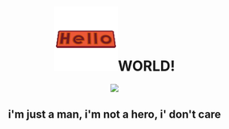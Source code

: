 
<div align= "center">
    <h1> <img src="https://github.com/AlcidesFh/AlcidesFh/blob/ebb6e88da36a1c73d6a1da646607c5841bf2ce0e/static/hello-1718_128.gif">WORLD!</h1>
    <img src="https://github.com/AlcidesFh/AlcidesFh/blob/0ccd13d9ae303c79c20e53658826dea1f2f0a08b/static/alien-438.gif">
    <h2> <i class="fas fa-skull-crossbones"></i> i'm just a man, i'm not a hero, i' don't care </h2>
  </div>  
    
  
